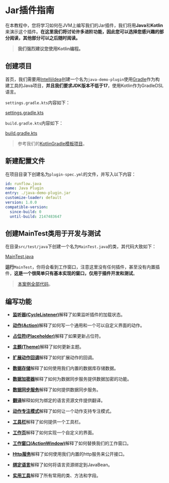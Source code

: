 # Jar插件指南

在本教程中，您将学习如何在JVM上编写我们的Jar插件，我们将用**Java**和**Kotlin**来演示这个插件。**在这里我们将讨论许多进阶功能，因此您可以选择您感兴趣的部分阅读，其他部分可以之后随时阅读。**

> **我们强烈建议您使用Kotlin编程。**

## 创建项目

首页，我们需要用[IntellijIdea](https://www.jetbrains.com/idea)创建一个名为`java-demo-plugin`使用[Gradle](https://gradle.org)作为构建工具的Java项目，**并且我们要求JDK版本不低于17**，使用Kotlin作为GradleDSL语言。

`settings.gradle.kts`内容如下：

[settings.gradle.kts](../../jar-plugin-guide/java-demo-plugin/settings.gradle.kts ':include :type=code kotlin')

`build.gradle.kts`内容如下：

[build.gradle.kts](../../jar-plugin-guide/java-demo-plugin/build.gradle.kts ':include :type=code kotlin')

> 参考我们的[KotlinGradle模板项目](https://github.com/myrestop/myflow-plugin-gradle-template)。

## 新建配置文件

在项目目录下创建名为`plugin-spec.yml`的文件，并写入以下内容：

```yaml
id: runflow.java
name: Java Plugin
entry: ./java-demo-plugin.jar
customize-loader: default
version: 1.0.0
compatible-version:
  since-build: 0
  until-build: 2147483647
```

## 创建MainTest类用于开发与测试

在目录`src/test/java`下创建一个名为`MainTest.java`的类，其代码大致如下：

[MainTest.java](../../jar-plugin-guide/java-demo-plugin/src/test/java/MainTest.java ':include :type=code')

**运行**`MainTest`，你将会看到工作窗口，注意这里没有任何插件，甚至没有内置插件，**这是一个很简单只有基本实现的窗口，仅用于插件开发和测试**。

> [本案例全部代码](https://github.com/myrestop/myflow-plugin-guide/tree/master/jar-plugin-guide/java-demo-plugin)。

## 编写功能

- [**监听器(CycleListener)**](jar-plugin-guide/cycle_listener.md#监听器cyclelistener)解释了如果监听插件的加载状态。

- [**动作(Action)**](jar-plugin-guide/action.md#动作action)解释了如何写一个通用和一个可以自定义界面的动作。

- [**占位符(Placeholder)**](jar-plugin-guide/placeholder.md#占位符placeholder)解释了如果更新占位符。

- [**主题(Theme)**](jar-plugin-guide/theme.md#主题theme)解释了如何更新主题。

- [**扩展动作回调**](jar-plugin-guide/callback_extension.md#扩展动作回调)解释了如何扩展动作的回调。

- [**数据存储**](jar-plugin-guide/data_store.md#数据存储)解释了如何使用我们内置的数据库存储数据。

- [**数据加密器**](jar-plugin-guide/data_encryptor.md#数据加密器)解释了如何为数据同步服务提供数据加密的功能。

- [**数据同步服务**](jar-plugin-guide/data_sync_service.md#数据同步服务)解释了如何提供数据同步服务。

- [**翻译**](jar-plugin-guide/translator.md#翻译)解释如何为绑定的语言资源文件提供翻译。

- [**动作专注模式**](jar-plugin-guide/focused_mode.md#动作专注模式)解释了如何让一个动作支持专注模式。

- [**工具栏**](jar-plugin-guide/toolbar.md#工具栏)解释了如何提供一个工具栏。

- [**工作页**](jar-plugin-guide/func_page.md#工作页)解释了如何实现一个自定义的界面。

- [**工作窗口(ActionWindow)**](jar-plugin-guide/action_window.md#工作窗口actionwindow)解释了如何替换我们的工作窗口。

- [**Http服务**](jar-plugin-guide/http_service.md#http服务)解释了如何使用我们内置的http服务来公开接口。

- [**绑定语言**](jar-plugin-guide/bundle_language.md#绑定语言到javabean)解释了如何将语言资源绑定到JavaBean。

- [**实用工具**](jar-plugin-guide/utilities.md#实用工具)解释了所有常用的类、方法和字段。